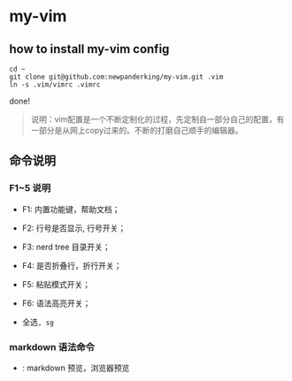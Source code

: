 # my-vim

## how to install my-vim config

```
cd ~
git clone git@github.com:newpanderking/my-vim.git .vim
ln -s .vim/vimrc .vimrc
```
done!

> 说明：vim配置是一个不断定制化的过程，先定制自一部分自己的配置，有一部分是从网上copy过来的。不断的打磨自己顺手的编辑器。


## 命令说明

### F1~5 说明
- F1: 内置功能键，帮助文档；
- F2: 行号是否显示, 行号开关；  
- F3: nerd tree 目录开关；
- F4: 是否折叠行，折行开关；
- F5: 粘贴模式开关；
- F6: 语法高亮开关；

- 全选`, sg`

### markdown 语法命令
- <C-P>: markdown 预览，浏览器预览
